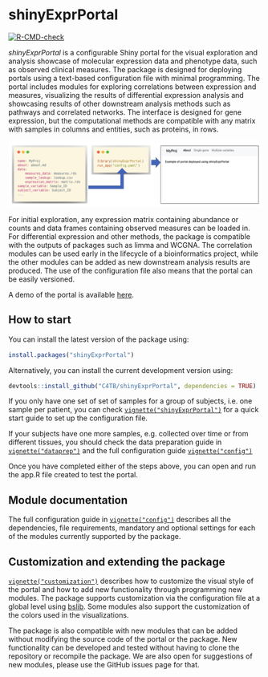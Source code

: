 
<!-- README.md is generated from README.Rmd. Please edit that file -->

# shinyExprPortal

<!-- badges: start -->

[![R-CMD-check](https://github.com/C4TB/shinyExprPortal/actions/workflows/R-CMD-check.yaml/badge.svg)](https://github.com/C4TB/shinyExprPortal/actions/workflows/R-CMD-check.yaml)
<!-- badges: end -->

*shinyExprPortal* is a configurable Shiny portal for the visual
exploration and analysis showcase of molecular expression data and
phenotype data, such as observed clinical measures. The package is
designed for deploying portals using a text-based configuration file
with minimal programming. The portal includes modules for exploring
correlations between expression and measures, visualizing the results of
differential expression analysis and showcasing results of other
downstream analysis methods such as pathways and correlated networks.
The interface is designed for gene expression, but the computational
methods are compatible with any matrix with samples in columns and
entities, such as proteins, in rows.

<img src="man/figures/example.png"/>

For initial exploration, any expression matrix containing abundance or
counts and data frames containing observed measures can be loaded in.
For differential expression and other methods, the package is compatible
with the outputs of packages such as limma and WCGNA. The correlation
modules can be used early in the lifecycle of a bioinformatics project,
while the other modules can be added as new downstream analysis results
are produced. The use of the configuration file also means that the
portal can be easily versioned.

A demo of the portal is available
[here](https://rhenkin.shinyapps.io/ramap_demo/).

## How to start

You can install the latest version of the package using:

``` r
install.packages("shinyExprPortal")
```

Alternatively, you can install the current development version using:

``` r
devtools::install_github("C4TB/shinyExprPortal", dependencies = TRUE)
```

If you only have one set of set of samples for a group of subjects,
i.e. one sample per patient, you can check
[`vignette("shinyExprPortal")`](https://c4tb.github.io/shinyExprPortal/articles/shinyExprPortal.html)
for a quick start guide to set up the configuration file.

If your subjects have one more samples, e.g. collected over time or from
different tissues, you should check the data preparation guide in
[`vignette("dataprep")`](https://c4tb.github.io/shinyExprPortal/articles/dataprep.html)
and the full configuration guide
[`vignette("config")`](https://c4tb.github.io/shinyExprPortal/articles/config.html)

Once you have completed either of the steps above, you can open and run
the app.R file created to test the portal.

## Module documentation

The full configuration guide in
[`vignette("config")`](https://c4tb.github.io/shinyExprPortal/articles/config.html)
describes all the dependencies, file requirements, mandatory and
optional settings for each of the modules currently supported by the
package.

## Customization and extending the package

[`vignette("customization")`](https://c4tb.github.io/shinyExprPortal/articles/customization.html)
describes how to customize the visual style of the portal and how to add
new functionality through programming new modules. The package supports
customization via the configuration file at a global level using
[bslib](https://CRAN.R-project.org/package=bslib). Some modules also
support the customization of the colors used in the visualizations.

The package is also compatible with new modules that can be added
without modifying the source code of the portal or the package. New
functionality can be developed and tested without having to clone the
repository or recompile the package. We are also open for suggestions of
new modules, please use the GitHub issues page for that.
